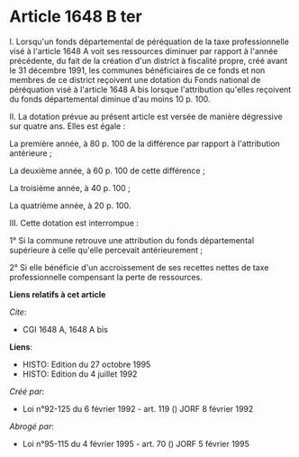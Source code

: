 # Article 1648 B ter

I. Lorsqu'un fonds départemental de péréquation de la taxe professionnelle visé à l'article 1648 A voit ses ressources
diminuer par rapport à l'année précédente, du fait de la création d'un district à fiscalité propre, créé avant le 31 décembre
1991, les communes bénéficiaires de ce fonds et non membres de ce district reçoivent une dotation du Fonds national de
péréquation visé à l'article 1648 A bis lorsque l'attribution qu'elles reçoivent du fonds départemental diminue d'au moins 10
p. 100.

II. La dotation prévue au présent article est versée de manière dégressive sur quatre ans. Elles est égale :

La première année, à 80 p. 100 de la différence par rapport à l'attribution antérieure ;

La deuxième année, à 60 p. 100 de cette différence ;

La troisième année, à 40 p. 100 ;

La quatrième année, à 20 p. 100.

III. Cette dotation est interrompue :

1° Si la commune retrouve une attribution du fonds départemental supérieure à celle qu'elle percevait antérieurement ;

2° Si elle bénéficie d'un accroissement de ses recettes nettes de taxe professionnelle compensant la perte de ressources.

**Liens relatifs à cet article**

_Cite_:

  - CGI 1648 A, 1648 A bis

**Liens**:

  - HISTO: Edition du 27 octobre 1995
  - HISTO: Edition du 4 juillet 1992

_Créé par_:

  - Loi n°92-125 du 6 février 1992 - art. 119 () JORF 8 février 1992

_Abrogé par_:

  - Loi n°95-115 du 4 février 1995 - art. 70 () JORF 5 février 1995
